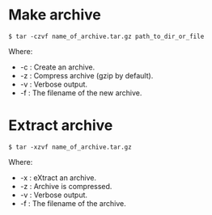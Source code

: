 # Make archive

```shell
$ tar -czvf name_of_archive.tar.gz path_to_dir_or_file
```

Where:
* -c : Create an archive.
* -z : Compress archive (gzip by default).
* -v : Verbose output.
* -f : The filename of the new archive.

# Extract archive

```shell
$ tar -xzvf name_of_archive.tar.gz
```

Where:
* -x : eXtract an archive.
* -z : Archive is compressed.
* -v : Verbose output.
* -f : The filename of the archive.

